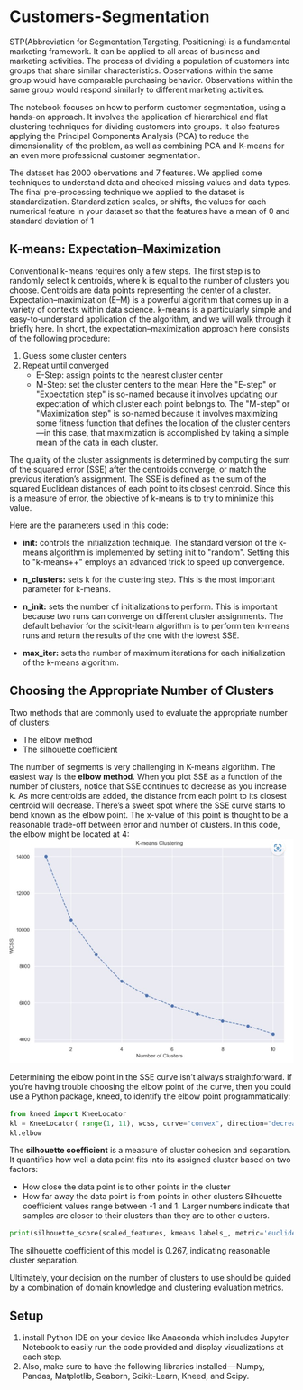 # Customers-Segmentation
STP(Abbreviation for Segmentation,Targeting, Positioning) is a fundamental marketing framework. It can be applied to all areas of business and marketing activities. The process of dividing a population of customers into groups that share similar characteristics. Observations within the same group would have comparable purchasing behavior. Observations within the same group would respond similarly to different marketing activities.

The notebook focuses on how to perform customer segmentation, using a hands-on approach. It involves the application of hierarchical and flat clustering techniques for dividing customers into groups. It also features applying the Principal Components Analysis (PCA) to reduce the dimensionality of the problem, as well as combining PCA and K-means for an even more professional customer segmentation.

The dataset has 2000 obervations and 7 features. We applied some techniques to understand data and checked missing values and data types. The final pre-processing technique we applied to the dataset is standardization. Standardization scales, or shifts, the values for each numerical feature in your dataset so that the features have a mean of 0 and standard deviation of 1

## K-means: Expectation–Maximization
Conventional k-means requires only a few steps. The first step is to randomly select k centroids, where k is equal to the number of clusters you choose. Centroids are data points representing the center of a cluster.
Expectation–maximization (E–M) is a powerful algorithm that comes up in a variety of contexts within data science. k-means is a particularly simple and easy-to-understand application of the algorithm, and we will walk through it briefly here. In short, the expectation–maximization approach here consists of the following procedure:

1. Guess some cluster centers
2. Repeat until converged
   - E-Step: assign points to the nearest cluster center
   - M-Step: set the cluster centers to the mean
Here the "E-step" or "Expectation step" is so-named because it involves updating our expectation of which cluster each point belongs to. The "M-step" or "Maximization step" is so-named because it involves maximizing some fitness function that defines the location of the cluster centers—in this case, that maximization is accomplished by taking a simple mean of the data in each cluster.

The quality of the cluster assignments is determined by computing the sum of the squared error (SSE) after the centroids converge, or match the previous iteration’s assignment. The SSE is defined as the sum of the squared Euclidean distances of each point to its closest centroid. Since this is a measure of error, the objective of k-means is to try to minimize this value.

Here are the parameters used in this code:

- **init:** controls the initialization technique. The standard version of the k-means algorithm is implemented by setting init to "random". Setting this to "k-means++" employs an advanced trick to speed up convergence.

- **n_clusters:** sets k for the clustering step. This is the most important parameter for k-means.

- **n_init:** sets the number of initializations to perform. This is important because two runs can converge on different cluster assignments. The default behavior for the scikit-learn algorithm is to perform ten k-means runs and return the results of the one with the lowest SSE.

- **max_iter:** sets the number of maximum iterations for each initialization of the k-means algorithm.
## Choosing the Appropriate Number of Clusters
Ttwo methods that are commonly used to evaluate the appropriate number of clusters:
- The elbow method
- The silhouette coefficient

The number of segments is very challenging in K-means algorithm. The easiest way is the **elbow method**. When you plot SSE as a function of the number of clusters, notice that SSE continues to decrease as you increase k. As more centroids are added, the distance from each point to its closest centroid will decrease. There’s a sweet spot where the SSE curve starts to bend known as the elbow point. The x-value of this point is thought to be a reasonable trade-off between error and number of clusters.  In this code, the elbow might be located at 4: 
![Elbow Method][identifier]

Determining the elbow point in the SSE curve isn’t always straightforward. If you’re having trouble choosing the elbow point of the curve, then you could use a Python package, kneed, to identify the elbow point programmatically:

```python
from kneed import KneeLocator
kl = KneeLocator( range(1, 11), wcss, curve="convex", direction="decreasing")
kl.elbow
```
The **silhouette coefficient** is a measure of cluster cohesion and separation. It quantifies how well a data point fits into its assigned cluster based on two factors:
- How close the data point is to other points in the cluster
- How far away the data point is from points in other clusters
Silhouette coefficient values range between -1 and 1. Larger numbers indicate that samples are closer to their clusters than they are to other clusters.

```python
print(silhouette_score(scaled_features, kmeans.labels_, metric='euclidean'))
```
The silhouette coefficient of this model is 0.267, indicating reasonable cluster separation.


Ultimately, your decision on the number of clusters to use should be guided by a combination of domain knowledge and clustering evaluation metrics.


## Setup
1. install Python IDE on your device like Anaconda which includes Jupyter Notebook to easily run the code provided and display visualizations at each step. 
2. Also, make sure to have the following libraries installed — Numpy, Pandas, Matplotlib, Seaborn, Scikit-Learn, Kneed, and Scipy.

[identifier]:https://github.com/Hussein-Mazaar/Customers-Segmentation/blob/main/wcss.jpg
